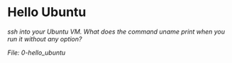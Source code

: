 #  Hello Ubuntu
  *ssh into your Ubuntu VM. What does the command uname print when you run it without any option?*

   *File: 0-hello_ubuntu*
